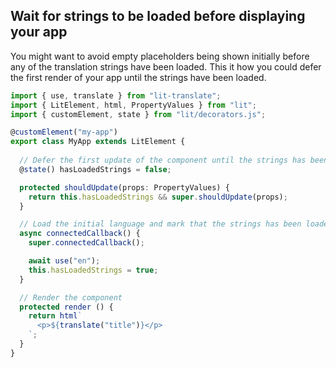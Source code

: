 ## Wait for strings to be loaded before displaying your app

You might want to avoid empty placeholders being shown initially before any of the translation strings have been loaded. This it how you could defer the first render of your app until the strings have been loaded.

```typescript
import { use, translate } from "lit-translate";
import { LitElement, html, PropertyValues } from "lit";
import { customElement, state } from "lit/decorators.js";

@customElement("my-app")
export class MyApp extends LitElement {
  
  // Defer the first update of the component until the strings has been loaded to avoid empty strings being shown
  @state() hasLoadedStrings = false;

  protected shouldUpdate(props: PropertyValues) {
    return this.hasLoadedStrings && super.shouldUpdate(props);
  }

  // Load the initial language and mark that the strings has been loaded so the component can render.
  async connectedCallback() {
    super.connectedCallback();

    await use("en");
    this.hasLoadedStrings = true;
  }

  // Render the component
  protected render () {
    return html`
      <p>${translate("title")}</p>
    `;
  }
}
```
